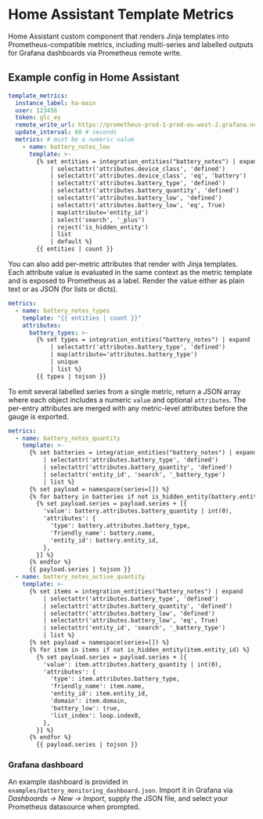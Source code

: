 # Home Assistant Template Metrics

Home Assistant custom component that renders Jinja templates into Prometheus-compatible metrics, including multi-series and labelled outputs for Grafana dashboards via Prometheus remote write.

## Example config in Home Assistant

```yaml
template_metrics:
  instance_label: ha-main
  user: 123456
  token: glc_ey
  remote_write_url: https://prometheus-prod-1-prod-eu-west-2.grafana.net/api/prom/push
  update_interval: 60 # seconds
  metrics: # must be a numeric value
    - name: battery_notes_low
      template: >-
        {% set entities = integration_entities("battery_notes") | expand
            | selectattr('attributes.device_class', 'defined')
            | selectattr('attributes.device_class', 'eq', 'battery')
            | selectattr('attributes.battery_type', 'defined')
            | selectattr('attributes.battery_quantity', 'defined')
            | selectattr('attributes.battery_low', 'defined')
            | selectattr('attributes.battery_low', 'eq', True)
            | map(attribute='entity_id')
            | select('search', '_plus')
            | reject('is_hidden_entity')
            | list
            | default %}
        {{ entities | count }}
```

You can also add per-metric attributes that render with Jinja templates. Each
attribute value is evaluated in the same context as the metric template and is
exposed to Prometheus as a label. Render the value either as plain text or as
JSON (for lists or dicts).

```yaml
metrics:
  - name: battery_notes_types
    template: "{{ entities | count }}"
    attributes:
      battery_types: >-
        {% set types = integration_entities("battery_notes") | expand
            | selectattr('attributes.battery_type', 'defined')
            | map(attribute='attributes.battery_type')
            | unique
            | list %}
        {{ types | tojson }}
```

To emit several labelled series from a single metric, return a JSON array where
each object includes a numeric `value` and optional `attributes`. The per-entry
attributes are merged with any metric-level attributes before the gauge is
exported.

```yaml
metrics:
  - name: battery_notes_quantity
    template: >-
      {% set batteries = integration_entities("battery_notes") | expand
          | selectattr('attributes.battery_type', 'defined')
          | selectattr('attributes.battery_quantity', 'defined')
          | selectattr('entity_id', 'search', '_battery_type')
          | list %}
      {% set payload = namespace(series=[]) %}
      {% for battery in batteries if not is_hidden_entity(battery.entity_id) %}
        {% set payload.series = payload.series + [{
          'value': battery.attributes.battery_quantity | int(0),
          'attributes': {
            'type': battery.attributes.battery_type,
            'friendly_name': battery.name,
            'entity_id': battery.entity_id,
          },
        }] %}
      {% endfor %}
      {{ payload.series | tojson }}
  - name: battery_notes_active_quantity
    template: >-
      {% set items = integration_entities("battery_notes") | expand
          | selectattr('attributes.battery_type', 'defined')
          | selectattr('attributes.battery_quantity', 'defined')
          | selectattr('attributes.battery_low', 'defined')
          | selectattr('attributes.battery_low', 'eq', True)
          | selectattr('entity_id', 'search', '_battery_type')
          | list %}
      {% set payload = namespace(series=[]) %}
      {% for item in items if not is_hidden_entity(item.entity_id) %}
        {% set payload.series = payload.series + [{
          'value': item.attributes.battery_quantity | int(0),
          'attributes': {
            'type': item.attributes.battery_type,
            'friendly_name': item.name,
            'entity_id': item.entity_id,
            'domain': item.domain,
            'battery_low': true,
            'list_index': loop.index0,
          },
        }] %}
      {% endfor %}
        {{ payload.series | tojson }}
```

### Grafana dashboard

An example dashboard is provided in `examples/battery_monitoring_dashboard.json`.
Import it in Grafana via *Dashboards → New → Import*, supply the JSON file, and
select your Prometheus datasource when prompted.


